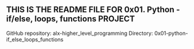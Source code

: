 ## THIS IS THE README FILE FOR 0x01. Python - if/else, loops, functions PROJECT
GitHub repository: alx-higher_level_programming
Directory: 0x01-python-if_else_loops_functions
